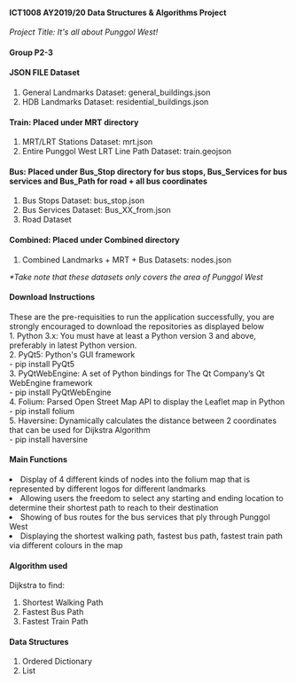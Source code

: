 <h4>ICT1008 AY2019/20 Data Structures & Algorithms Project</h4>
<i>Project Title: It's all about Punggol West!</i>
<h4>Group P2-3</h4>
<h4>JSON FILE Dataset</h4>
<ol>
<li>General Landmarks Dataset: general_buildings.json</li>
<li>HDB Landmarks Dataset: residential_buildings.json</li>
</ol>
<h4>Train: Placed under MRT directory</h4>
<ol>
<li>MRT/LRT Stations Dataset: mrt.json</li>
<li>Entire Punggol West LRT Line Path Dataset: train.geojson</li>
</ol>
<h4>Bus: Placed under Bus_Stop directory for bus stops, Bus_Services for bus services and Bus_Path for road + all bus coordinates</h4>
<ol>
<li>Bus Stops Dataset: bus_stop.json</li>
<li>Bus Services Dataset: Bus_XX_from.json</li>
<li>Road Dataset</li>
</ol>
<h4>Combined: Placed under Combined directory</h4>
<ol>
<li>Combined Landmarks + MRT + Bus Datasets: nodes.json</li>
</ol>
<i>*Take note that these datasets only covers the area of Punggol West</i>
<h4>Download Instructions</h4>
These are the pre-requisities to run the application successfully, you are strongly encouraged to download the repositories as displayed below<br>
1. Python 3.x: You must have at least a Python version 3 and above, preferably in latest Python version.<br>
2. PyQt5: Python's GUI framework<br>- pip install PyQt5<br>
3. PyQtWebEngine: A set of Python bindings for The Qt Company’s Qt WebEngine framework<br>- pip install PyQtWebEngine<br>
4. Folium: Parsed Open Street Map API to display the Leaflet map in Python<br>- pip install folium<br>
5. Haversine: Dynamically calculates the distance between 2 coordinates that can be used for Dijkstra Algorithm<br>- pip install haversine
<h4>Main Functions</h4>
<li>Display of 4 different kinds of nodes into the folium map that is represented by different logos for different landmarks</li>
<li>Allowing users the freedom to select any starting and ending location to determine their shortest path to reach to their destination</li>
<li>Showing of bus routes for the bus services that ply through Punggol West</li>
<li>Displaying the shortest walking path, fastest bus path, fastest train path via different colours in the map</li>
<h4>Algorithm used</h4>
Dijkstra to find:
<ol>
<li>Shortest Walking Path</li>
<li>Fastest Bus Path</li>
<li>Fastest Train Path</li>
</ol>
<h4>Data Structures</h4>
<ol><li>Ordered Dictionary</li>
<li>List</li></ol>
